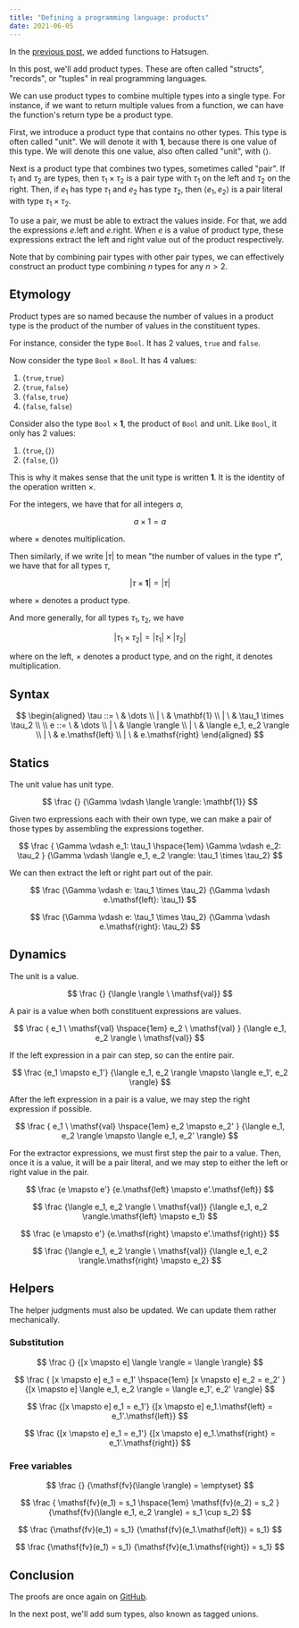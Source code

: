 ```yaml
---
title: "Defining a programming language: products"
date: 2021-06-05
---
```


In the [previous post][prev], we added functions to Hatsugen.

In this post, we'll add product types. These are often called "structs",
"records", or "tuples" in real programming languages.

We can use product types to combine multiple types into a single type. For
instance, if we want to return multiple values from a function, we can have the
function's return type be a product type.

First, we introduce a product type that contains no other types. This type is
often called "unit". We will denote it with $\mathbf{1}$, because there is one
value of this type. We will denote this one value, also often called "unit",
with $\langle \rangle$.

Next is a product type that combines two types, sometimes called "pair". If
$\tau_1$ and $\tau_2$ are types, then $\tau_1 \times \tau_2$ is a pair type with
$\tau_1$ on the left and $\tau_2$ on the right. Then, if $e_1$ has type $\tau_1$
and $e_2$ has type $\tau_2$, then $\langle e_1, e_2 \rangle$ is a pair literal
with type $\tau_1 \times \tau_2$.

To use a pair, we must be able to extract the values inside. For that, we add
the expressions $e.\mathsf{left}$ and $e.\mathsf{right}$. When $e$ is a value of
product type, these expressions extract the left and right value out of the
product respectively.

Note that by combining pair types with other pair types, we can effectively
construct an product type combining $n$ types for any $n > 2$.

## Etymology

Product types are so named because the number of values in a product type is the
product of the number of values in the constituent types.

For instance, consider the type $\mathtt{Bool}$. It has 2 values,
$\mathtt{true}$ and $\mathtt{false}$.

Now consider the type $\mathtt{Bool} \times \mathtt{Bool}$. It has 4
values:

1. $\langle \mathtt{true}, \mathtt{true} \rangle$
1. $\langle \mathtt{true}, \mathtt{false} \rangle$
1. $\langle \mathtt{false}, \mathtt{true} \rangle$
1. $\langle \mathtt{false}, \mathtt{false} \rangle$

Consider also the type $\mathtt{Bool} \times \mathbf{1}$, the
product of $\mathtt{Bool}$ and unit. Like $\mathtt{Bool}$, it only has 2 values:

1. $\langle \mathtt{true}, \langle \rangle \rangle$
1. $\langle \mathtt{false}, \langle \rangle \rangle$

This is why it makes sense that the unit type is written $\mathbf{1}$. It is the
identity of the operation written $\times$.

For the integers, we have that for all integers $a$,

$$a \times 1 = a$$

where $\times$ denotes multiplication.

Then similarly, if we write $|\tau|$ to mean "the number of values in the type
$\tau$", we have that for all types $\tau$,

$$|\tau \times \mathbf{1}| = |\tau|$$

where $\times$ denotes a product type.

And more generally, for all types $\tau_1, \tau_2$, we have

$$|\tau_1 \times \tau_2| = |\tau_1| \times |\tau_2|$$

where on the left, $\times$ denotes a product type, and on the right, it denotes
multiplication.

## Syntax

$$
\begin{aligned}
\tau
::=  \ & \dots
\\ | \ & \mathbf{1}
\\ | \ & \tau_1 \times \tau_2
\\
\\
e
::=  \ & \dots
\\ | \ & \langle \rangle
\\ | \ & \langle e_1, e_2 \rangle
\\ | \ & e.\mathsf{left}
\\ | \ & e.\mathsf{right}
\end{aligned}
$$

## Statics

The unit value has unit type.

$$
\frac
  {}
  {\Gamma \vdash \langle \rangle: \mathbf{1}}
$$

Given two expressions each with their own type, we can make a pair of those
types by assembling the expressions together.

$$
\frac
  {
    \Gamma \vdash e_1: \tau_1 \hspace{1em}
    \Gamma \vdash e_2: \tau_2
  }
  {\Gamma \vdash \langle e_1, e_2 \rangle: \tau_1 \times \tau_2}
$$

We can then extract the left or right part out of the pair.

$$
\frac
  {\Gamma \vdash e: \tau_1 \times \tau_2}
  {\Gamma \vdash e.\mathsf{left}: \tau_1}
$$

$$
\frac
  {\Gamma \vdash e: \tau_1 \times \tau_2}
  {\Gamma \vdash e.\mathsf{right}: \tau_2}
$$

## Dynamics

The unit is a value.

$$
\frac
  {}
  {\langle \rangle \ \mathsf{val}}
$$

A pair is a value when both constituent expressions are values.

$$
\frac
  {
    e_1 \ \mathsf{val} \hspace{1em}
    e_2 \ \mathsf{val}
  }
  {\langle e_1, e_2 \rangle \ \mathsf{val}}
$$

If the left expression in a pair can step, so can the entire pair.

$$
\frac
  {e_1 \mapsto e_1'}
  {\langle e_1, e_2 \rangle \mapsto \langle e_1', e_2 \rangle}
$$

After the left expression in a pair is a value, we may step the right expression
if possible.

$$
\frac
  {
    e_1 \ \mathsf{val} \hspace{1em}
    e_2 \mapsto e_2'
  }
  {\langle e_1, e_2 \rangle \mapsto \langle e_1, e_2' \rangle}
$$

For the extractor expressions, we must first step the pair to a value. Then,
once it is a value, it will be a pair literal, and we may step to either the
left or right value in the pair.

$$
\frac
  {e \mapsto e'}
  {e.\mathsf{left} \mapsto e'.\mathsf{left}}
$$

$$
\frac
  {\langle e_1, e_2 \rangle \ \mathsf{val}}
  {\langle e_1, e_2 \rangle.\mathsf{left} \mapsto e_1}
$$

$$
\frac
  {e \mapsto e'}
  {e.\mathsf{right} \mapsto e'.\mathsf{right}}
$$

$$
\frac
  {\langle e_1, e_2 \rangle \ \mathsf{val}}
  {\langle e_1, e_2 \rangle.\mathsf{right} \mapsto e_2}
$$

## Helpers

The helper judgments must also be updated. We can update them rather
mechanically.

### Substitution

$$
\frac
  {}
  {[x \mapsto e] \langle \rangle = \langle \rangle}
$$

$$
\frac
  {
    [x \mapsto e] e_1 = e_1' \hspace{1em}
    [x \mapsto e] e_2 = e_2'
  }
  {[x \mapsto e] \langle e_1, e_2 \rangle = \langle e_1', e_2' \rangle}
$$

$$
\frac
  {[x \mapsto e] e_1 = e_1'}
  {[x \mapsto e] e_1.\mathsf{left} = e_1'.\mathsf{left}}
$$

$$
\frac
  {[x \mapsto e] e_1 = e_1'}
  {[x \mapsto e] e_1.\mathsf{right} = e_1'.\mathsf{right}}
$$

### Free variables

$$
\frac
  {}
  {\mathsf{fv}(\langle \rangle) = \emptyset}
$$

$$
\frac
  {
    \mathsf{fv}(e_1) = s_1 \hspace{1em}
    \mathsf{fv}(e_2) = s_2
  }
  {\mathsf{fv}(\langle e_1, e_2 \rangle) = s_1 \cup s_2}
$$

$$
\frac
  {\mathsf{fv}(e_1) = s_1}
  {\mathsf{fv}(e_1.\mathsf{left}) = s_1}
$$

$$
\frac
  {\mathsf{fv}(e_1) = s_1}
  {\mathsf{fv}(e_1.\mathsf{right}) = s_1}
$$

## Conclusion

The proofs are once again on [GitHub][proofs].

In the next post, we'll add sum types, also known as tagged unions.

[prev]: /posts/define-pl-02
[proofs]: https://github.com/azdavis/hatsugen/tree/part-03
